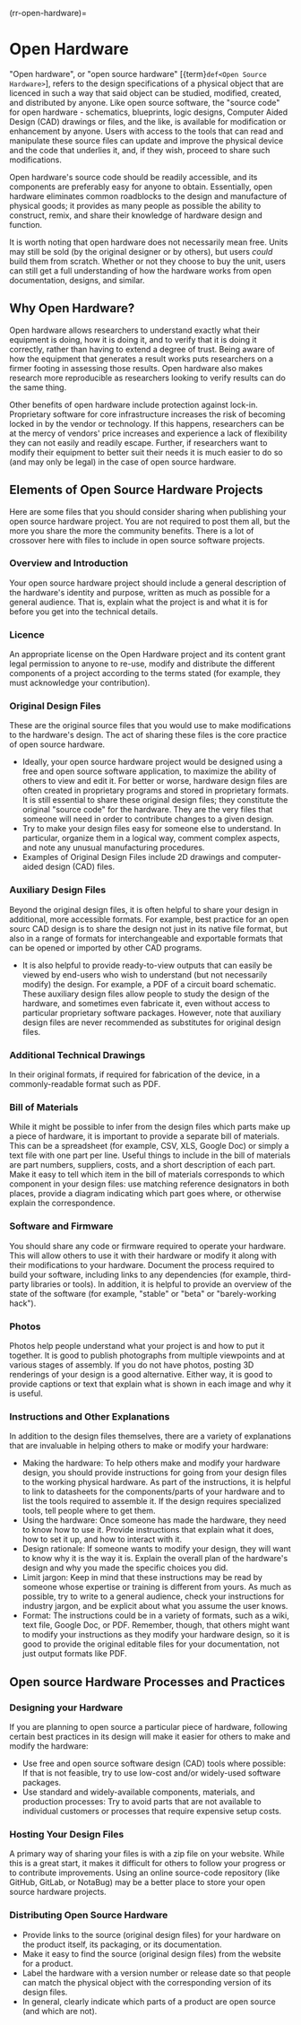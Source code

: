 (rr-open-hardware)=
# Open Hardware

"Open hardware", or "open source hardware" [{term}`def<Open Source Hardware>`], refers to the design specifications of a physical object that are licenced in such a way that said object can be studied, modified, created, and distributed by anyone.
Like open source software, the "source code" for open hardware - schematics, blueprints, logic designs, Computer Aided Design (CAD) drawings or files, and the like, is available for modification or enhancement by anyone.
Users with access to the tools that can read and manipulate these source files can update and improve the physical device and the code that underlies it, and, if they wish, proceed to share such modifications.

Open hardware's source code should be readily accessible, and its components are preferably easy for anyone to obtain.
Essentially, open hardware eliminates common roadblocks to the design and manufacture of physical goods; it provides as many people as possible the ability to construct, remix, and share their knowledge of hardware design and function.

It is worth noting that open hardware does not necessarily mean free. 
Units may still be sold (by the original designer or by others), but users *could* build them from scratch.
Whether or not they choose to buy the unit, users can still get a full understanding of how the hardware works from open documentation, designs, and similar.  

## Why Open Hardware?

Open hardware allows researchers to understand exactly what their equipment is doing, how it is doing it, and to verify that it is doing it correctly, rather than having to extend a degree of trust.
Being aware of how the equipment that generates a result works puts researchers on a firmer footing in assessing those results.
Open hardware also makes research more reproducible as researchers looking to verify results can do the same thing.

Other benefits of open hardware include protection against lock-in.
Proprietary software for core infrastructure increases the risk of becoming locked in by the vendor or technology.
If this happens, researchers can be at the mercy of vendors' price increases and experience a lack of flexibility they can not easily and readily escape.
Further, if researchers want to modify their equipment to better suit their needs it is much easier to do so (and may only be legal) in the case of open source hardware.

## Elements of Open Source Hardware Projects

Here are some files that you should consider sharing when publishing your open source hardware project.
You are not required to post them all, but the more you share the more the community benefits.
There is a lot of crossover here with files to include in open source software projects.

### Overview and Introduction
Your open source hardware project should include a general description of the hardware's identity and purpose, written as much as possible for a general audience.
That is, explain what the project is and what it is for before you get into the technical details.

### Licence
An appropriate license on the Open Hardware project and its content grant legal permission to anyone to re-use, modify and distribute the different components of a project according to the terms stated (for example, they must acknowledge your contribution).  

### Original Design Files
These are the original source files that you would use to make modifications to the hardware's design.
The act of sharing these files is the core practice of open source hardware.
- Ideally, your open source hardware project would be designed using a free and open source software application, to maximize the ability of others to view and edit it.
For better or worse, hardware design files are often created in proprietary programs and stored in proprietary formats.
It is still essential to share these original design files; they constitute the original "source code" for the hardware.
They are the very files that someone will need in order to contribute changes to a given design.
- Try to make your design files easy for someone else to understand. In particular, organize them in a logical way, comment complex aspects, and note any unusual manufacturing procedures.
- Examples of Original Design Files include 2D drawings and computer-aided design (CAD) files.

### Auxiliary Design Files
Beyond the original design files, it is often helpful to share your design in additional, more accessible formats.
For example, best practice for an open sourc CAD design is to share the design not just in its native file format, but also in a range of formats for interchangeable and exportable formats that can be opened or imported by other CAD programs.
- It is also helpful to provide ready-to-view outputs that can easily be viewed by end-users who wish to understand (but not necessarily modify) the design.
For example, a PDF of a circuit board schematic.
These auxiliary design files allow people to study the design of the hardware, and sometimes even fabricate it, even without access to particular proprietary software packages.
However, note that auxiliary design files are never recommended as substitutes for original design files.

### Additional Technical Drawings
In their original formats, if required for fabrication of the device, in a commonly-readable format such as PDF.

### Bill of Materials
While it might be possible to infer from the design files which parts make up a piece of hardware, it is important to provide a separate bill of materials.
This can be a spreadsheet (for example, CSV, XLS, Google Doc) or simply a text file with one part per line.
Useful things to include in the bill of materials are part numbers, suppliers, costs, and a short description of each part.
Make it easy to tell which item in the bill of materials corresponds to which component in your design files: use matching reference designators in both places, provide a diagram indicating which part goes where, or otherwise explain the correspondence.

### Software and Firmware
You should share any code or firmware required to operate your hardware.
This will allow others to use it with their hardware or modify it along with their modifications to your hardware.
Document the process required to build your software, including links to any dependencies (for example, third-party libraries or tools). 
In addition, it is helpful to provide an overview of the state of the software (for example, "stable" or "beta" or "barely-working hack").

### Photos
Photos help people understand what your project is and how to put it together.
It is good to publish photographs from multiple viewpoints and at various stages of assembly. 
If you do not have photos, posting 3D renderings of your design is a good alternative. Either way, it is good to provide captions or text that explain what is shown in each image and why it is useful.

### Instructions and Other Explanations
In addition to the design files themselves, there are a variety of explanations that are invaluable in helping others to make or modify your hardware:
- Making the hardware: To help others make and modify your hardware design, you should provide instructions for going from your design files to the working physical hardware.
As part of the instructions, it is helpful to link to datasheets for the components/parts of your hardware and to list the tools required to assemble it.
If the design requires specialized tools, tell people where to get them.
- Using the hardware: Once someone has made the hardware, they need to know how to use it.
Provide instructions that explain what it does, how to set it up, and how to interact with it.
- Design rationale: If someone wants to modify your design, they will want to know why it is the way it is.
Explain the overall plan of the hardware's design and why you made the specific choices you did.
- Limit jargon: Keep in mind that these instructions may be read by someone whose expertise or training is different from yours.
As much as possible, try to write to a general audience, check your instructions for industry jargon, and be explicit about what you assume the user knows.
- Format: The instructions could be in a variety of formats, such as a wiki, text file, Google Doc, or PDF.
Remember, though, that others might want to modify your instructions as they modify your hardware design, so it is good to provide the original editable files for your documentation, not just output formats like PDF.

## Open source Hardware Processes and Practices

### Designing your Hardware

If you are planning to open source a particular piece of hardware, following certain best practices in its design will make it easier for others to make and modify the hardware:

- Use free and open source software design (CAD) tools where possible: If that is not feasible, try to use low-cost and/or widely-used software packages.
- Use standard and widely-available components, materials, and production processes: Try to avoid parts that are not available to individual customers or processes that require expensive setup costs.

### Hosting Your Design Files

A primary way of sharing your files is with a zip file on your website.
While this is a great start, it makes it difficult for others to follow your progress or to contribute improvements.
Using an online source-code repository (like GitHub, GitLab, or NotaBug) may be a better place to store your open source hardware projects.

### Distributing Open Source Hardware

- Provide links to the source (original design files) for your hardware on the product itself, its packaging, or its documentation.
- Make it easy to find the source (original design files) from the website for a product.
- Label the hardware with a version number or release date so that people can match the physical object with the corresponding version of its design files.
- In general, clearly indicate which parts of a product are open source (and which are not).
